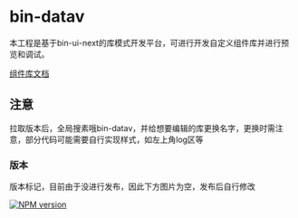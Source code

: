 # bin-datav

本工程是基于bin-ui-next的库模式开发平台，可进行开发自定义组件库并进行预览和调试。

[组件库文档](https://wangbin3162.gitee.io/bin-ui-next/)

## 注意

拉取版本后，全局搜素哦bin-datav，并给想要编辑的库更换名字，更换时需注意，部分代码可能需要自行实现样式，如左上角log区等

### 版本

版本标记，目前由于没进行发布，因此下方图片为空，发布后自行修改

[![NPM version](https://img.shields.io/npm/v/bin-datav.svg)](https://www.npmjs.com/package/bin-datav)
